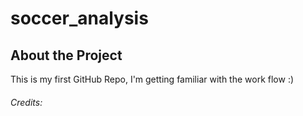 # soccer_analysis
## About the Project 
This is my first GitHub Repo, I'm getting familiar with the work flow :)


###### Credits:
